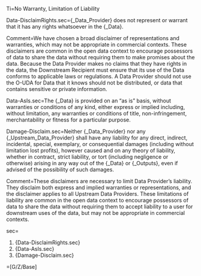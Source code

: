 Ti=No Warranty, Limitation of Liability

Data-DisclaimRights.sec={_Data_Provider} does not represent or warrant that it has any rights whatsoever in the {_Data}.

Comment=We have chosen a broad disclaimer of representations and warranties, which may not be appropriate in commercial contexts. These disclaimers are common in the open data context to encourage possessors of data to share the data without requiring them to make promises about the data. Because the Data Provider makes no claims that they have rights in the data, the Downstream Recipient must ensure that its use of the Data conforms to applicable laws or regulations. A Data Provider should not use the O-UDA for Data that it knows should not be distributed, or data that contains sensitive or private information.

Data-AsIs.sec=The {_Data} is provided on an “as is” basis, without warranties or conditions of any kind, either express or implied including, without limitation, any warranties or conditions of title, non-infringement, merchantability or fitness for a particular purpose.

Damage-Disclaim.sec=Neither {_Data_Provider} nor any {_Upstream_Data_Provider} shall have any liability for any direct, indirect, incidental, special, exemplary, or consequential damages (including without limitation lost profits), however caused and on any theory of liability, whether in contract, strict liability, or tort (including negligence or otherwise) arising in any way out of the {_Data} or {_Outputs}, even if advised of the possibility of such damages.

Comment=These disclaimers are necessary to limit Data Provider’s liability. They disclaim both express and implied warranties or representations, and the  disclaimer applies to all Upstream Data Providers. These limitations of liability are common in the open data context to encourage possessors of data to share the data without requiring them to accept liability to a user for downstream uses of the data, but may not be appropriate in commercial contexts.

sec=<ol><li>{Data-DisclaimRights.sec}</li><li>{Data-AsIs.sec}</li><li>{Damage-Disclaim.sec}</li></ol>

=[G/Z/Base]

